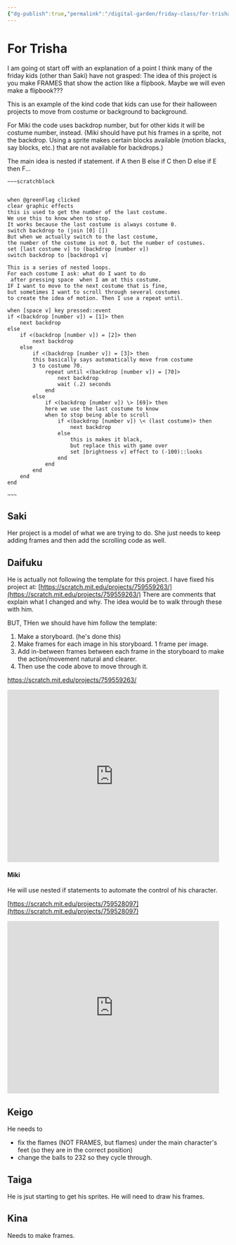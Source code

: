 ```yaml
---
{"dg-publish":true,"permalink":"/digital-garden/friday-class/for-trisha/"}
---
```



# For Trisha

I am going ot start off with an explanation of a point I think many of the friday kids (other than Saki) have not grasped:
The idea of this project is you make FRAMES that show the action like a flipbook. Maybe we will even make a flipbook???

This is an example of the kind code that kids can use for their halloween projects to move from costume or background to background. 

For Miki the code uses backdrop number, but for other kids it will be costume number, instead.
(Miki should have put his frames in a sprite, not the backdrop. Using a sprite makes certain blocks available (motion  blacks, say blocks, etc.) that are not available for backdrops.)

The main idea is nested if statement. 
if A then B else if C then D else if E then F...


```ad-scratch
~~~scratchblock


when @greenFlag clicked
clear graphic effects
this is used to get the number of the last costume. 
We use this to know when to stop.
It works because the last costume is always costume 0. 
switch backdrop to (join [0] [])
But when we actually switch to the last costume, 
the number of the costume is not 0, but the number of costumes.
set [last costume v] to (backdrop [number v])
switch backdrop to [backdrop1 v]

This is a series of nested loops.
For each costume I ask: what do I want to do 
 after pressing space  when I am at this costume. 
IF I want to move to the next costume that is fine, 
but sometimes I want to scroll through several costumes 
to create the idea of motion. Then I use a repeat until.

when [space v] key pressed::event
if <(backdrop [number v]) = [1]> then
    next backdrop
else
    if <(backdrop [number v]) = [2]> then
        next backdrop
    else
        if <(backdrop [number v]) = [3]> then
        this basically says automatically move from costume
        3 to costume 70. 
            repeat until <(backdrop [number v]) = [70]>
                next backdrop
                wait (.2) seconds
            end
        else
            if <(backdrop [number v]) \> [69]> then
            here we use the last costume to know 
            when to stop being able to scroll
                if <(backdrop [number v]) \< (last costume)> then
                    next backdrop
                else
                    this is makes it black, 
                    but replace this with game over
                    set [brightness v] effect to (-100)::looks
                end
            end
        end
    end
end

~~~
```

## **Saki**

Her project is a model of what we are trying to do. She just needs to keep adding frames and then add the scrolling code as well.


## **Daifuku**
He is actually not following the template for this project. I have fixed his project at:
[https://scratch.mit.edu/projects/759559263/](https://scratch.mit.edu/projects/759559263/)
There are comments that explain what I changed and why. The idea would be to walk through these with him.

BUT,  THen we should have him follow the template:
1. Make a storyboard. (he's done this)
2. Make frames for each image in his storyboard. 1 frame per image.
3. Add  in-between frames between each frame in the storyboard to make the action/movement natural and clearer.
4. Then use the code above to move through it.


https://scratch.mit.edu/projects/759559263/

<iframe src="https://forkphorus.github.io/embed.html?id=759559263&auto-start=false&light-content=false" width="482" height="393" allowfullscreen="true" allowtransparency="true" style="border:none;"></iframe>

#### **Miki**
He will use nested if statements to automate the control of his character.

[https://scratch.mit.edu/projects/759528097](https://scratch.mit.edu/projects/759528097)


<iframe src="https://forkphorus.github.io/embed.html?id=759528097&auto-start=false&light-content=false" width="482" height="393" allowfullscreen="true" allowtransparency="true" style="border:none;"></iframe>


## Keigo

He needs to 
* fix the flames (NOT FRAMES, but flames) under the main character's feet (so they are in the correct position)
* change the balls to 232 so they cycle through. 

## Taiga
He is jsut starting to get his sprites. He will need to draw his frames.

## Kina
Needs to make frames.